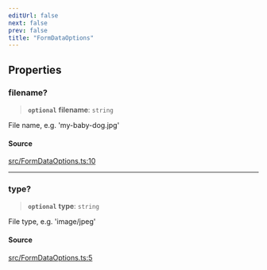 ```yaml
---
editUrl: false
next: false
prev: false
title: "FormDataOptions"
---
```


## Properties

### filename?

> **`optional`** **filename**: `string`

File name, e.g. 'my-baby-dog.jpg'

#### Source

[src/FormDataOptions.ts:10](https://github.com/eddienubes/sagetest/blob/a9c79c9/src/FormDataOptions.ts#L10)

***

### type?

> **`optional`** **type**: `string`

File type, e.g. 'image/jpeg'

#### Source

[src/FormDataOptions.ts:5](https://github.com/eddienubes/sagetest/blob/a9c79c9/src/FormDataOptions.ts#L5)
